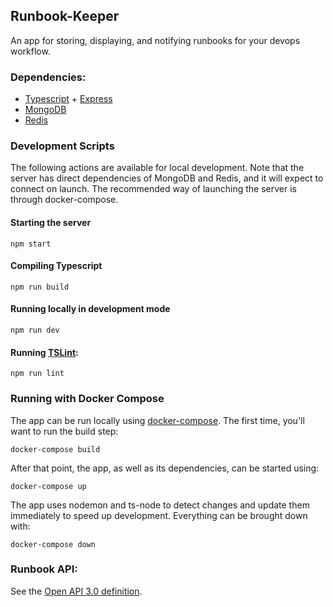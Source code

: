 
## Runbook-Keeper

An app for storing, displaying, and notifying runbooks for your devops workflow. 

### Dependencies:
* [Typescript](https://www.typescriptlang.org/docs/) + [Express](https://expressjs.com/en/4x/api.html)
* [MongoDB](https://docs.mongodb.com/)
* [Redis](https://redis.io/documentation)

### Development Scripts

The following actions are available for local development. Note that the server has direct dependencies of MongoDB and Redis, and it will expect to connect on launch. The recommended way of launching the server is through docker-compose. 
#### Starting the server

    npm start

#### Compiling Typescript

    npm run build

#### Running locally in development mode

    npm run dev

#### Running [TSLint](https://palantir.github.io/tslint/usage/cli/):

    npm run lint

### Running with Docker Compose

The app can be run locally using [docker-compose](https://docs.docker.com/compose/). The first time, you'll want to run the build step:

    docker-compose build

After that point, the app, as well as its dependencies, can be started using:

    docker-compose up

The app uses nodemon and ts-node to detect changes and update them immediately to speed up development.
Everything can be brought down with:

    docker-compose down

### Runbook API:
   
See the [Open API 3.0 definition](https://petstore.swagger.io/?url=https://raw.githubusercontent.com/chasecook413/runbook-keeper/main/docs/api-def.yaml).


